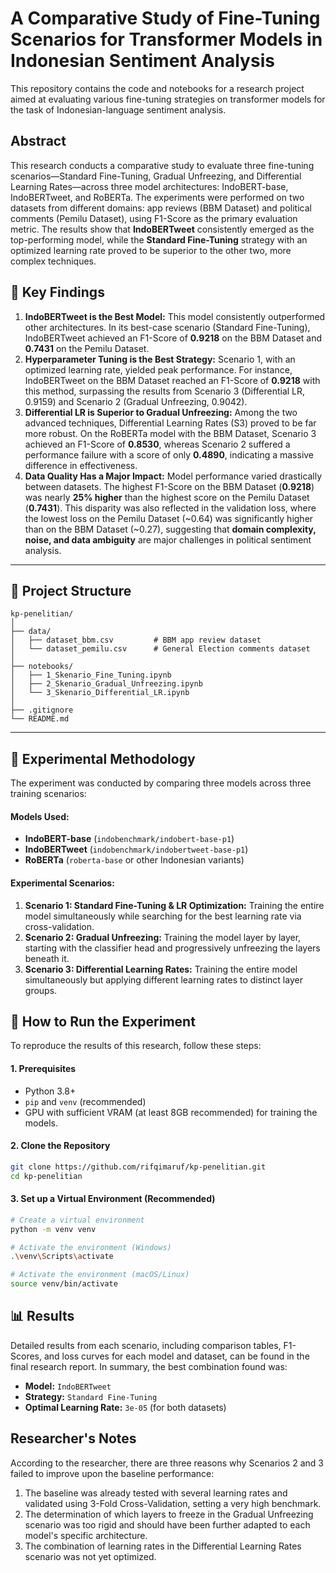 # A Comparative Study of Fine-Tuning Scenarios for Transformer Models in Indonesian Sentiment Analysis

This repository contains the code and notebooks for a research project aimed at evaluating various fine-tuning strategies on transformer models for the task of Indonesian-language sentiment analysis.

## Abstract

This research conducts a comparative study to evaluate three fine-tuning scenarios—Standard Fine-Tuning, Gradual Unfreezing, and Differential Learning Rates—across three model architectures: IndoBERT-base, IndoBERTweet, and RoBERTa. The experiments were performed on two datasets from different domains: app reviews (BBM Dataset) and political comments (Pemilu Dataset), using F1-Score as the primary evaluation metric. The results show that **IndoBERTweet** consistently emerged as the top-performing model, while the **Standard Fine-Tuning** strategy with an optimized learning rate proved to be superior to the other two, more complex techniques.

## 🔑 Key Findings

1.  **IndoBERTweet is the Best Model:** This model consistently outperformed other architectures. In its best-case scenario (Standard Fine-Tuning), IndoBERTweet achieved an F1-Score of **0.9218** on the BBM Dataset and **0.7431** on the Pemilu Dataset.
2.  **Hyperparameter Tuning is the Best Strategy:** Scenario 1, with an optimized learning rate, yielded peak performance. For instance, IndoBERTweet on the BBM Dataset reached an F1-Score of **0.9218** with this method, surpassing the results from Scenario 3 (Differential LR, 0.9159) and Scenario 2 (Gradual Unfreezing, 0.9042).
3.  **Differential LR is Superior to Gradual Unfreezing:** Among the two advanced techniques, Differential Learning Rates (S3) proved to be far more robust. On the RoBERTa model with the BBM Dataset, Scenario 3 achieved an F1-Score of **0.8530**, whereas Scenario 2 suffered a performance failure with a score of only **0.4890**, indicating a massive difference in effectiveness.
4.  **Data Quality Has a Major Impact:** Model performance varied drastically between datasets. The highest F1-Score on the BBM Dataset (**0.9218**) was nearly **25% higher** than the highest score on the Pemilu Dataset (**0.7431**). This disparity was also reflected in the validation loss, where the lowest loss on the Pemilu Dataset (~0.64) was significantly higher than on the BBM Dataset (~0.27), suggesting that **domain complexity, noise, and data ambiguity** are major challenges in political sentiment analysis.

---

## 📁 Project Structure

```
kp-penelitian/
│
├── data/
│   ├── dataset_bbm.csv         # BBM app review dataset
│   └── dataset_pemilu.csv      # General Election comments dataset
│
├── notebooks/
│   ├── 1_Skenario_Fine_Tuning.ipynb
│   ├── 2_Skenario_Gradual_Unfreezing.ipynb
│   └── 3_Skenario_Differential_LR.ipynb
│
├── .gitignore
└── README.md
```

---

## 🔬 Experimental Methodology

The experiment was conducted by comparing three models across three training scenarios:

#### Models Used:
- **IndoBERT-base** (`indobenchmark/indobert-base-p1`)
- **IndoBERTweet** (`indobenchmark/indobertweet-base-p1`)
- **RoBERTa** (`roberta-base` or other Indonesian variants)

#### Experimental Scenarios:
1.  **Scenario 1: Standard Fine-Tuning & LR Optimization:** Training the entire model simultaneously while searching for the best learning rate via cross-validation.
2.  **Scenario 2: Gradual Unfreezing:** Training the model layer by layer, starting with the classifier head and progressively unfreezing the layers beneath it.
3.  **Scenario 3: Differential Learning Rates:** Training the entire model simultaneously but applying different learning rates to distinct layer groups.

## 🚀 How to Run the Experiment

To reproduce the results of this research, follow these steps:

#### 1. Prerequisites
- Python 3.8+
- `pip` and `venv` (recommended)
- GPU with sufficient VRAM (at least 8GB recommended) for training the models.

#### 2. Clone the Repository
```bash
git clone https://github.com/rifqimaruf/kp-penelitian.git
cd kp-penelitian
```

#### 3. Set up a Virtual Environment (Recommended)
```bash
# Create a virtual environment
python -m venv venv

# Activate the environment (Windows)
.\venv\Scripts\activate

# Activate the environment (macOS/Linux)
source venv/bin/activate
```

## 📊 Results
Detailed results from each scenario, including comparison tables, F1-Scores, and loss curves for each model and dataset, can be found in the final research report. In summary, the best combination found was:
- **Model:** `IndoBERTweet`
- **Strategy:** `Standard Fine-Tuning`
- **Optimal Learning Rate:** `3e-05` (for both datasets)

## Researcher's Notes
According to the researcher, there are three reasons why Scenarios 2 and 3 failed to improve upon the baseline performance:
1.  The baseline was already tested with several learning rates and validated using 3-Fold Cross-Validation, setting a very high benchmark.
2.  The determination of which layers to freeze in the Gradual Unfreezing scenario was too rigid and should have been further adapted to each model's specific architecture.
3.  The combination of learning rates in the Differential Learning Rates scenario was not yet optimized.
